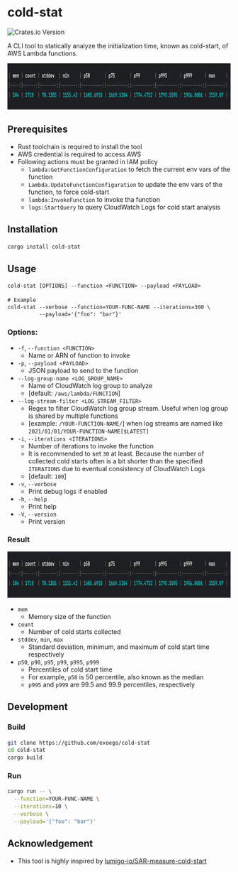 # cold-stat

![Crates.io Version](https://img.shields.io/crates/v/cold-stat)

A CLI tool to statically analyze the initialization time, known as cold-start, of AWS Lambda functions.

<img src="https://raw.githubusercontent.com/exoego/cold-stat/main/doc/img.png" width="855" height="104" />

## Prerequisites

- Rust toolchain is required to install the tool
- AWS credential is required to access AWS
- Following actions must be granted in IAM policy
    - `lambda:GetFunctionConfiguration` to fetch the current env vars of the function
    - `Lambda.UpdateFunctionConfiguration` to update the env vars of the function, to force cold-start
    - `lambda:InvokeFunction` to invoke tha function
    - `logs:StartQuery` to query CloudWatch Logs for cold start analysis

## Installation

```bash
cargo install cold-stat
```

## Usage

```
cold-stat [OPTIONS] --function <FUNCTION> --payload <PAYLOAD>

# Example
cold-stat --verbose --function=YOUR-FUNC-NAME --iterations=300 \
          --payload='{"foo": "bar"}'
```

### Options:
-  `-f`, `--function <FUNCTION>`
    - Name or ARN of function to invoke
-  `-p`, `--payload <PAYLOAD>`
    - JSON payload to send to the function
-  `--log-group-name <LOG_GROUP_NAME>`
    - Name of CloudWatch log group to analyze
    - [default: `/aws/lambda/FUNCTION`]
-  `--log-stream-filter <LOG_STREAM_FILTER>`
    - Regex to filter CloudWatch log group stream. Useful when log group is shared by multiple functions
    - [example: `/YOUR-FUNCTION-NAME/`] when log streams are named like `2021/01/01/YOUR-FUNCTION-NAME[$LATEST]`
-  `-i`, `--iterations <ITERATIONS>`
    - Number of iterations to invoke the function
    - It is recommended to set `30` at least. Because the number of collected cold starts often is a bit shorter than the specified `ITERATIONS` due to eventual consistency of CloudWatch Logs
    - [default: `100`]
-  `-v`, `--verbose`
    - Print debug logs if enabled
-  `-h`, `--help`
    - Print help
-  `-V`, `--version`
    - Print version

### Result
<img src="https://raw.githubusercontent.com/exoego/cold-stat/main/doc/img.png" width="855" height="104" />

- `mem`
  - Memory size of the function 
- `count`
  - Number of cold starts collected 
- `stddev`, `min`, `max`
  - Standard deviation, minimum, and maximum of cold start time respectively
- `p50`, `p90`, `p95`, `p99`, `p995`, `p999`
  - Percentiles of cold start time
  - For example, `p50` is 50 percentile, also known as the median
  - `p995` and `p999` are 99.5 and 99.9 percentiles, respectively

## Development

### Build

```bash
git clone https://github.com/exoego/cold-stat
cd cold-stat
cargo build
```

### Run

```bash
cargo run -- \
  --function=YOUR-FUNC-NAME \
  --iterations=10 \
  --verbose \
  --payload='{"foo": "bar"}'
```

## Acknowledgement

- This tool is highly inspired by [lumigo-io/SAR-measure-cold-start](https://github.com/lumigo-io/SAR-measure-cold-start)
